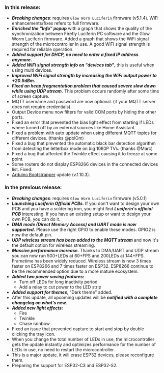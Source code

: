 <style>

.footer {

  display: none;

}

.body {

  color: #202020;

  background-color: #F5F5F5;

}

.px-3 {

    padding-right: 30px !important;

    padding-left: 10px !important;

}

.my-5 {

    margin-top: 10px !important;

    margin-bottom: 10px !important;

}

</style>

### In this release:
- ***Breaking changes***: requires `Glow Worm Luciferin` firmware (v5.1.4). WiFi enhancements/fixes refers to full firmware.
- ***Enriched the "Info" popup*** with a graph that shows the quality of the synchronization between Firefly Luciferin PC software and the Glow Worm Luciferin firmware. Added a graph that shows the WiFi signal strength of the microcontroller in use. A good WiFi signal strength is required for reliable operation.
- ***Added support for DHCP, no need to enter a fixed IP address anymore.***
- ***Added WiFi signal strength info on "devices tab"***, this is useful when using multi devices.
- ***Improved WiFi signal strength by increasing the WiFi output power to +20.5dBm.***
- ***Fixed an heap fragmentation problem that caused severe slow down while using UDP stream.*** This problem occurs randomly after some time of screen capture.
- MQTT username and password are now optional. (if your MQTT server does not require credentials).
- Output Device menu now filters for valid COM ports by hiding the other ports.
- Fixed an error that prevented the bias light effect from starting if LEDs where turned off by an external sources like Home Assistant.
- Fixed a problem with auto update when using different MQTT topics for different devices. (thanks @pblOm)
- Fixed a bug that prevented the automatic black bar detection algorithm from detecting the letterbox mode on big 1080P TVs. (thanks @Marc)
- Fixed a bug that affected the Twinkle effect causing it to freeze at some point.
- Some routers do not display ESP8266 devices in the connected devices list. Fixed.
- [Arduino Bootstrapper](https://github.com/sblantipodi/arduino_bootstrapper/releases) update (v.1.10.3).

### In the previous release:
- ***Breaking changes***: requires `Glow Worm Luciferin` firmware (v5.0.1)
- ***Launching Luciferin Official PCBs.*** If you don't want to design your own PCB and you have a soldering iron, you might find ***Luciferin's official PCB*** interesting. If you have an existing setup or want to design your own PCB, you can do it.
- ***DMA mode (Direct Memory Access) and UART mode is now supported.*** Please use the right GPIO to enable these modes. GPIO2 is now the default pin.  
- ***UDP wireless stream has been added to the MQTT stream*** and now it's the default option for wireless streaming.
- ***Massive performance increase.*** Thanks to DMA/UART and UDP stream you can now run 500+LEDs at 60+FPS and 200LEDs at 144+FPS. Frametime has been widely reduced. Wireless stream is now 3 times faster on ESP8266 and 7 times faster on ESP32. ESP8266 continue to be the recommended option due to a more mature ecosystem.
- ***Added two power saving features:***
    - Turn off LEDs for long inactivity period
    -  Add a relay to cut power to the LED strip
- ***Added support for themes***, "Dark theme" added. 
- After this update, all upcoming updates will be ***notified with a complete changelog on what's new***.
- ***Added new light effects:***
    - Fire
    - Twinkle
    - Chase rainbow
- Fixed an issue that prevented capture to start and stop by double clicking the tray icon.
- When you change the total number of LEDs in use, the microcontroller gets the update instantly and optimizes performance for the number of LEDs in use, no need to restart the microcontroller.
- This is a major update, it will erase ESP32 devices, please reconfigure them.
- Preparing the support for ESP32-C3 and ESP32-S2.
